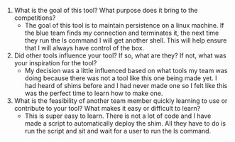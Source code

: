 1. What is the goal of this tool? What purpose does it bring to the competitions?
	- The goal of this tool is to maintain persistence on a linux machine. If the blue team finds my connection and terminates it, the next time they run the ls command I will get another shell. This will help ensure that I will always have control of the box.
2. Did other tools influence your tool? If so, what are they? If not, what was your inspiration for the tool?
	- My decision was a little influenced based on what tools my team was doing because there was not a tool like this one being made yet. I had heard of shims before and I had never made one so I felt like this was the perfect time to learn how to make one.
3. What is the feasibility of another team member quickly learning to use or contribute to your tool? What makes it easy or difficult to learn?
	- This is super easy to learn. There is not a lot of code and I have made a script to automatically deploy the shim. All they have to do is run the script and sit and wait for a user to run the ls command.
